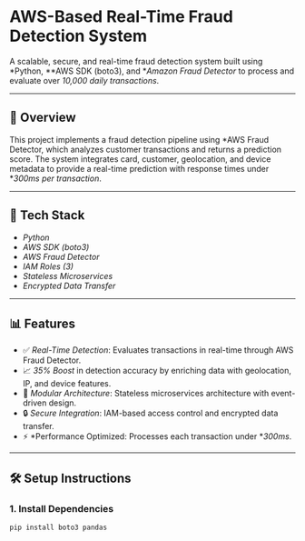 # AWS-Based Real-Time Fraud Detection System

A scalable, secure, and real-time fraud detection system built using *Python, **AWS SDK (boto3), and **Amazon Fraud Detector* to process and evaluate over *10,000 daily transactions*.

---

## 🚀 Overview

This project implements a fraud detection pipeline using *AWS Fraud Detector, which analyzes customer transactions and returns a prediction score. The system integrates card, customer, geolocation, and device metadata to provide a real-time prediction with response times under **300ms per transaction*.

---

## 🔧 Tech Stack

- *Python*
- *AWS SDK (boto3)*
- *AWS Fraud Detector*
- *IAM Roles (3)*
- *Stateless Microservices*
- *Encrypted Data Transfer*

---

## 📊 Features

- ✅ *Real-Time Detection*: Evaluates transactions in real-time through AWS Fraud Detector.
- 📈 *35% Boost* in detection accuracy by enriching data with geolocation, IP, and device features.
- 🧩 *Modular Architecture*: Stateless microservices architecture with event-driven design.
- 🔒 *Secure Integration*: IAM-based access control and encrypted data transfer.
- ⚡ *Performance Optimized: Processes each transaction under **300ms*.

---

## 🛠 Setup Instructions

### 1. Install Dependencies

```bash
pip install boto3 pandas
